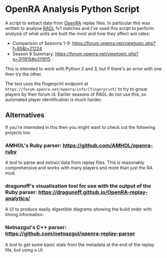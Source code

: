 # OpenRA Analysis Python Script

A script to extract data from [OpenRA](https://openra.net) replay files.  In particular this was written to analyse
[RAGL](https://www.openra.net/news/ragl-announcement/) 1v1 matches and I've used this script to perform analysis of what
units are built the most and how they affect win rates:
* Comparison of Seasons 1-9: https://forum.openra.net/viewtopic.php?f=85&t=21224
* Season 9 Summary: https://forum.openra.net/viewtopic.php?p=311915#p311915

This is intended to work with Python 2 and 3, but if there's an error with one then try the other.

The tool uses the fingerprint endpoint at `https://forum.openra.net/openra/info/[fingerprint]` to try to group players by their forum id.
Earlier seasons of RAGL do not use this, so automated player identification is much harder.

## Alternatives

If you're interested in this then you might want to check out the following projects too:

### AMHOL's Ruby parser: https://github.com/AMHOL/openra-ruby

A tool to parse and extract data from replay files. This is reasonably comprehensive and works with many players and more than just the RA mod.

### dragunoff's visualisation tool for use with the output of the Ruby parser: https://dragunoff.github.io/OpenRA-replay-analytics/

A UI to produce easily digestible diagrams showing the build order with timing information.

### Netnazgul's C++ parser: https://github.com/netnazgul/openra-replay-parser

A tool to get some basic stats from the metadata at the end of the replay file, but using a UI.
